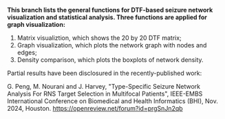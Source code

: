 **This branch lists the general functions for DTF-based seizure network visualization and statistical analysis. Three functions are applied for graph visualization:**

1. Matrix visualiztion, which shows the 20 by 20 DTF matrix;
2. Graph visualization, which plots the network graph with nodes and edges;
3. Density comparison, which plots the boxplots of network density.

Partial results have been disclosured in the recently-published work:

G. Peng, M. Nourani and J. Harvey, "Type-Specific Seizure Network Analysis For RNS Target Selection in Multifocal Patients", IEEE-EMBS International Conference on Biomedical and Health Informatics (BHI), Nov. 2024, Houston. https://openreview.net/forum?id=prgSnJn2qb
